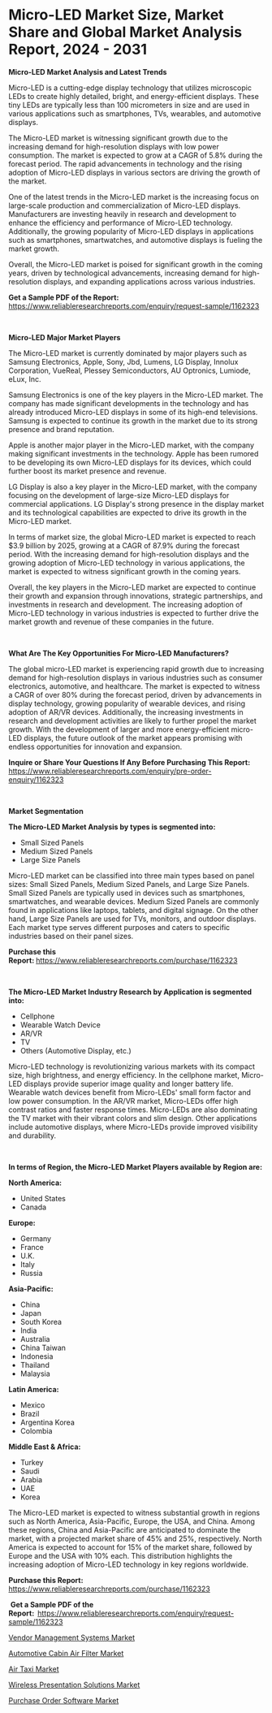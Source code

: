 <p><h1>Micro-LED Market Size, Market Share and Global Market Analysis Report, 2024 - 2031</h1></p><p><strong>Micro-LED Market Analysis and Latest Trends</strong></p>
<p><p>Micro-LED is a cutting-edge display technology that utilizes microscopic LEDs to create highly detailed, bright, and energy-efficient displays. These tiny LEDs are typically less than 100 micrometers in size and are used in various applications such as smartphones, TVs, wearables, and automotive displays.</p><p>The Micro-LED market is witnessing significant growth due to the increasing demand for high-resolution displays with low power consumption. The market is expected to grow at a CAGR of 5.8% during the forecast period. The rapid advancements in technology and the rising adoption of Micro-LED displays in various sectors are driving the growth of the market.</p><p>One of the latest trends in the Micro-LED market is the increasing focus on large-scale production and commercialization of Micro-LED displays. Manufacturers are investing heavily in research and development to enhance the efficiency and performance of Micro-LED technology. Additionally, the growing popularity of Micro-LED displays in applications such as smartphones, smartwatches, and automotive displays is fueling the market growth.</p><p>Overall, the Micro-LED market is poised for significant growth in the coming years, driven by technological advancements, increasing demand for high-resolution displays, and expanding applications across various industries.</p></p>
<p><strong>Get a Sample PDF of the Report:&nbsp;</strong> <a href="https://www.reliableresearchreports.com/enquiry/request-sample/1162323">https://www.reliableresearchreports.com/enquiry/request-sample/1162323</a></p>
<p>&nbsp;</p>
<p><strong>Micro-LED Major Market Players</strong></p>
<p><p>The Micro-LED market is currently dominated by major players such as Samsung Electronics, Apple, Sony, Jbd, Lumens, LG Display, Innolux Corporation, VueReal, Plessey Semiconductors, AU Optronics, Lumiode, eLux, Inc. </p><p>Samsung Electronics is one of the key players in the Micro-LED market. The company has made significant developments in the technology and has already introduced Micro-LED displays in some of its high-end televisions. Samsung is expected to continue its growth in the market due to its strong presence and brand reputation.</p><p>Apple is another major player in the Micro-LED market, with the company making significant investments in the technology. Apple has been rumored to be developing its own Micro-LED displays for its devices, which could further boost its market presence and revenue.</p><p>LG Display is also a key player in the Micro-LED market, with the company focusing on the development of large-size Micro-LED displays for commercial applications. LG Display's strong presence in the display market and its technological capabilities are expected to drive its growth in the Micro-LED market.</p><p>In terms of market size, the global Micro-LED market is expected to reach $3.9 billion by 2025, growing at a CAGR of 87.9% during the forecast period. With the increasing demand for high-resolution displays and the growing adoption of Micro-LED technology in various applications, the market is expected to witness significant growth in the coming years.</p><p>Overall, the key players in the Micro-LED market are expected to continue their growth and expansion through innovations, strategic partnerships, and investments in research and development. The increasing adoption of Micro-LED technology in various industries is expected to further drive the market growth and revenue of these companies in the future.</p></p>
<p>&nbsp;</p>
<p><strong>What Are The Key Opportunities For Micro-LED Manufacturers?</strong></p>
<p><p>The global micro-LED market is experiencing rapid growth due to increasing demand for high-resolution displays in various industries such as consumer electronics, automotive, and healthcare. The market is expected to witness a CAGR of over 80% during the forecast period, driven by advancements in display technology, growing popularity of wearable devices, and rising adoption of AR/VR devices. Additionally, the increasing investments in research and development activities are likely to further propel the market growth. With the development of larger and more energy-efficient micro-LED displays, the future outlook of the market appears promising with endless opportunities for innovation and expansion.</p></p>
<p><strong>Inquire or Share Your Questions If Any Before Purchasing This Report:</strong> <a href="https://www.reliableresearchreports.com/enquiry/pre-order-enquiry/1162323">https://www.reliableresearchreports.com/enquiry/pre-order-enquiry/1162323</a></p>
<p>&nbsp;</p>
<p><strong>Market Segmentation</strong></p>
<p><strong>The Micro-LED Market Analysis by types is segmented into:</strong></p>
<p><ul><li>Small Sized Panels</li><li>Medium Sized Panels</li><li>Large Size Panels</li></ul></p>
<p><p>Micro-LED market can be classified into three main types based on panel sizes: Small Sized Panels, Medium Sized Panels, and Large Size Panels. Small Sized Panels are typically used in devices such as smartphones, smartwatches, and wearable devices. Medium Sized Panels are commonly found in applications like laptops, tablets, and digital signage. On the other hand, Large Size Panels are used for TVs, monitors, and outdoor displays. Each market type serves different purposes and caters to specific industries based on their panel sizes.</p></p>
<p><strong>Purchase this Report:&nbsp;</strong><a href="https://www.reliableresearchreports.com/purchase/1162323">https://www.reliableresearchreports.com/purchase/1162323</a></p>
<p>&nbsp;</p>
<p><strong>The Micro-LED Market Industry Research by Application is segmented into:</strong></p>
<p><ul><li>Cellphone</li><li>Wearable Watch Device</li><li>AR/VR</li><li>TV</li><li>Others (Automotive Display, etc.)</li></ul></p>
<p><p>Micro-LED technology is revolutionizing various markets with its compact size, high brightness, and energy efficiency. In the cellphone market, Micro-LED displays provide superior image quality and longer battery life. Wearable watch devices benefit from Micro-LEDs' small form factor and low power consumption. In the AR/VR market, Micro-LEDs offer high contrast ratios and faster response times. Micro-LEDs are also dominating the TV market with their vibrant colors and slim design. Other applications include automotive displays, where Micro-LEDs provide improved visibility and durability.</p></p>
<p>&nbsp;</p>
<p><strong>In terms of Region, the Micro-LED Market Players available by Region are:</strong></p>
<p>
    <p> <strong> North America: </strong>
        <ul>
            <li>United States</li>
            <li>Canada</li>
        </ul>
        </p> 
    <p> <strong> Europe: </strong>
        <ul>
            <li>Germany</li>
            <li>France</li>
            <li>U.K.</li>
            <li>Italy</li>
            <li>Russia</li>
        </ul>
        </p> 
    <p> <strong> Asia-Pacific: </strong>
        <ul>
            <li>China</li>
            <li>Japan</li>
            <li>South Korea</li>
            <li>India</li>
            <li>Australia</li>
            <li>China Taiwan</li>
            <li>Indonesia</li>
            <li>Thailand</li>
            <li>Malaysia</li>
        </ul>
        </p> 
    <p> <strong> Latin America: </strong>
        <ul>
            <li>Mexico</li>
            <li>Brazil</li>
            <li>Argentina Korea</li>
            <li>Colombia</li>
        </ul>
        </p> 
    <p> <strong> Middle East & Africa: </strong>
        <ul>
            <li>Turkey</li>
            <li>Saudi</li>
            <li>Arabia</li>
            <li>UAE</li>
            <li>Korea</li>
        </ul>
    </p>
    </p>
<p><p>The Micro-LED market is expected to witness substantial growth in regions such as North America, Asia-Pacific, Europe, the USA, and China. Among these regions, China and Asia-Pacific are anticipated to dominate the market, with a projected market share of 45% and 25%, respectively. North America is expected to account for 15% of the market share, followed by Europe and the USA with 10% each. This distribution highlights the increasing adoption of Micro-LED technology in key regions worldwide.</p></p>
<p><strong>Purchase this Report: </strong><a href="https://www.reliableresearchreports.com/purchase/1162323">https://www.reliableresearchreports.com/purchase/1162323</a></p>
<p>&nbsp;<strong>Get a Sample PDF of the Report:&nbsp;&nbsp;</strong><a href="https://www.reliableresearchreports.com/enquiry/request-sample/1162323">https://www.reliableresearchreports.com/enquiry/request-sample/1162323</a></p>
<p><strong></strong></p>
<p><p><a href="https://medium.com/@bonniehoppe2023/decoding-vendor-management-systems-market-metrics-market-share-trends-and-growth-patterns-42a5c0e6c351">Vendor Management Systems Market</a></p><p><a href="https://medium.com/p/c6ffb206828f/edit">Automotive Cabin Air Filter Market</a></p><p><a href="https://medium.com/@bonniehoppe2023/air-taxi-market-size-cagr-trends-2024-2030-3f4b696a9bee">Air Taxi Market</a></p><p><a href="https://medium.com/@bonniehoppe2023/wireless-presentation-solutions-market-competitive-analysis-market-trends-and-forecast-to-2031-9871ce460d5f">Wireless Presentation Solutions Market</a></p><p><a href="https://medium.com/@edenkrajcik/purchase-order-software-market-insights-into-market-cagr-market-trends-and-growth-strategies-3fafaa64b806">Purchase Order Software Market</a></p></p>